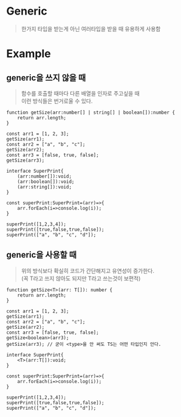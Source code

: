 # Generic
> 한가지 타입을 받는게 아닌 여러타입을 받을 때 유용하게 사용함

# Example
## generic을 쓰지 않을 때
> 함수를 호출할 때마다 다른 배열을 인자로 주고싶을 때  
> 이런 방식들은 번거로울 수 있다.
  
```
function getSize(arr:number[] | string[] | boolean[]):number {
    return arr.length;
}

const arr1 = [1, 2, 3];
getSize(arr1);
const arr2 = ["a", "b", "c"];
getSize(arr2);
const arr3 = [false, true, false];
getSize(arr3);
```

```
interface SuperPrint{
    (arr:number[]):void;
    (arr:boolean[]):void;
    (arr:string[]):void;
}

const superPrint:SuperPrint=(arr)=>{
    arr.forEach(i=>console.log(i));
}

superPrint([1,2,3,4]);
superPrint([true,false,true,false]);
superPrint(["a", "b", "c", "d"]);
```

## generic을 사용할 때
> 위의 방식보다 확실히 코드가 간단해지고 유연성이 증가한다.  
> (꼭 T라고 쓰지 않아도 되지만 T라고 쓰는것이 보편적)
  
```
function getSize<T>(arr: T[]): number {
    return arr.length;
}

const arr1 = [1, 2, 3];
getSize(arr1);
const arr2 = ["a", "b", "c"];
getSize(arr2);
const arr3 = [false, true, false];
getSize<boolean>(arr3);
getSize(arr3); // 굳이 <type>을 안 써도 TS는 어떤 타입인지 안다.
```

```
interface SuperPrint{
    <T>(arr:T[]):void;
}

const superPrint:SuperPrint=(arr)=>{
    arr.forEach(i=>console.log(i));
}

superPrint([1,2,3,4]);
superPrint([true,false,true,false]);
superPrint(["a", "b", "c", "d"]);
```
